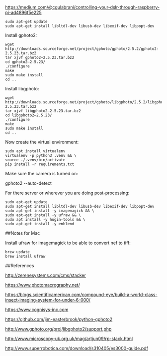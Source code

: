 

https://medium.com/@cgulabrani/controlling-your-dslr-through-raspberry-pi-ad4896f5e225

```
sudo apt-get update
sudo apt-get install libltdl-dev libusb-dev libexif-dev libpopt-dev
```

Install gphoto2:

```
wget http://downloads.sourceforge.net/project/gphoto/gphoto/2.5.2/gphoto2-2.5.23.tar.bz2
tar xjvf gphoto2–2.5.23.tar.bz2
cd gphoto2–2.5.23/
./configure
make
sudo make install
cd ..
```



Install libgphoto:

```
wget http://downloads.sourceforge.net/project/gphoto/libgphoto/2.5.2/libgphoto2-2.5.23.tar.bz2
tar xjvf libgphoto2–2.5.23.tar.bz2
cd libgphoto2–2.5.23/
./configure
make
sudo make install
cd ..
```

Now create the virtual environment:

```
sudo apt install virtualenv
virtualenv -p python3 .venv && \
source ./.venv/bin/activate
pip install -r requirements.txt
```

Make sure the camera is turned on: 

gphoto2 --auto-detect


For there server or wherever you are doing post-processing: 

```
sudo apt-get update
sudo apt-get install libltdl-dev libusb-dev libexif-dev libpopt-dev
sudo apt-get install -y imagemagick && \
sudo apt-get install -y ufraw && \
sudo apt install -y hugin-tools && \
sudo apt-get install -y enblend
```


##Notes for Mac

Install ufraw for imagemagick to be able to convert nef to tiff:

```
brew update
brew install ufraw
```

##References

<http://zerenesystems.com/cms/stacker>

<https://www.photomacrography.net/>

<https://blogs.scientificamerican.com/compound-eye/build-a-world-class-insect-imaging-system-for-under-6-000/>

<https://www.cognisys-inc.com>

<https://github.com/jim-easterbrook/python-gphoto2>

<http://www.gphoto.org/proj/libgphoto2/support.php>

<http://www.microscopy-uk.org.uk/mag/artjun09/rp-stack.html>

<http://www.superrobotica.com/download/s310405/es3000-guide.pdf>
